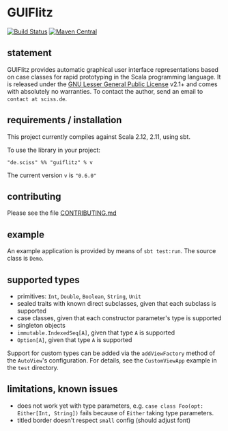 # GUIFlitz

[![Build Status](https://travis-ci.org/Sciss/GUIFlitz.svg?branch=master)](https://travis-ci.org/Sciss/GUIFlitz)
[![Maven Central](https://maven-badges.herokuapp.com/maven-central/de.sciss/guiflitz_2.11/badge.svg)](https://maven-badges.herokuapp.com/maven-central/de.sciss/guiflitz_2.11)

## statement

GUIFlitz provides automatic graphical user interface representations based on case classes for rapid prototyping in the Scala programming language. It is released under the [GNU Lesser General Public License](https://raw.github.com/Sciss/GUIFlitz/master/LICENSE) v2.1+ and comes with absolutely no warranties. To contact the author, send an email to `contact at sciss.de`.

## requirements / installation

This project currently compiles against Scala 2.12, 2.11, using sbt.

To use the library in your project:

    "de.sciss" %% "guiflitz" % v

The current version `v` is `"0.6.0"`

## contributing

Please see the file [CONTRIBUTING.md](CONTRIBUTING.md)

## example

An example application is provided by means of `sbt test:run`. The source class is `Demo`.

## supported types

- primitives: `Int`, `Double`, `Boolean`, `String`, `Unit`
- sealed traits with known direct subclasses, given that each subclass is supported
- case classes, given that each constructor parameter's type is supported
- singleton objects
- `immutable.IndexedSeq[A]`, given that type `A` is supported
- `Option[A]`, given that type `A` is supported

Support for custom types can be added via the `addViewFactory` method of the `AutoView`'s configuration. For details, see the `CustomViewApp` example in the `test` directory.

## limitations, known issues

- does not work yet with type parameters, e.g. `case class Foo(opt: Either[Int, String])` fails because of `Either` taking type parameters.
- titled border doesn't respect `small` config (should adjust font)
